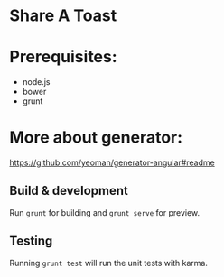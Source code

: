# Share A Toast

# Prerequisites:
  - node.js
  - bower
  - grunt
  
# More about generator:
https://github.com/yeoman/generator-angular#readme

## Build & development

Run `grunt` for building and `grunt serve` for preview.

## Testing

Running `grunt test` will run the unit tests with karma.
